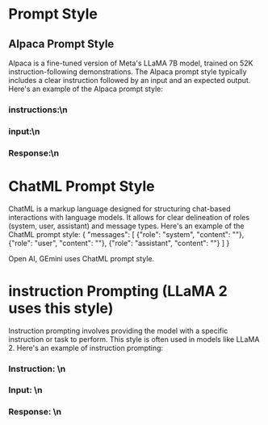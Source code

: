 # Prompt Style

## Alpaca Prompt Style
Alpaca is a fine-tuned version of Meta's LLaMA 7B model, trained on 52K instruction-following demonstrations. The Alpaca prompt style typically includes a clear instruction followed by an input and an expected output. Here's an example of the Alpaca prompt style:

### instructions:<System Prompt>\n
### input:<User Prompt>\n
### Response:<Expected Output>\n


# ChatML Prompt Style
ChatML is a markup language designed for structuring chat-based interactions with language models. It allows
for clear delineation of roles (system, user, assistant) and message types. Here's an example of the ChatML prompt style:
{
    "messages": [
        {"role": "system", "content": "<System Prompt>"},
        {"role": "user", "content": "<User Prompt>"},
        {"role": "assistant", "content": "<Expected Output>"}
    ]
}

Open AI, GEmini uses ChatML prompt style.

# instruction Prompting (LLaMA 2 uses this style)
Instruction prompting involves providing the model with a specific instruction or task to perform. This style is often used in models like LLaMA 2. Here's an example of instruction prompting:
### Instruction: <System Prompt>\n
### Input: <User Prompt>\n
### Response: <Expected Output>\n





